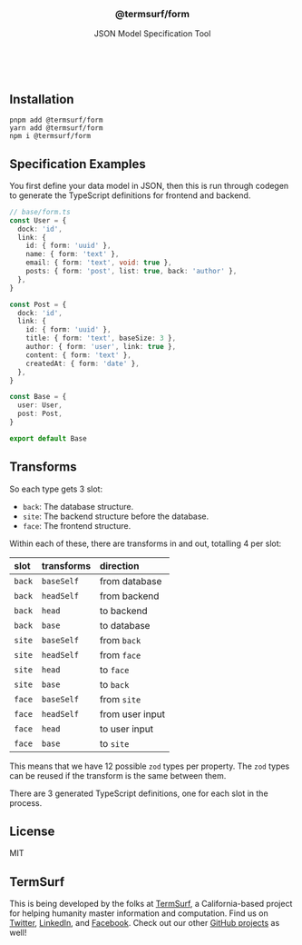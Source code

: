 <br/>
<br/>
<br/>
<br/>
<br/>
<br/>
<br/>

<h3 align='center'>@termsurf/form</h3>
<p align='center'>
  JSON Model Specification Tool
</p>

<br/>
<br/>
<br/>

## Installation

```
pnpm add @termsurf/form
yarn add @termsurf/form
npm i @termsurf/form
```

## Specification Examples

You first define your data model in JSON, then this is run through
codegen to generate the TypeScript definitions for frontend and backend.

```ts
// base/form.ts
const User = {
  dock: 'id',
  link: {
    id: { form: 'uuid' },
    name: { form: 'text' },
    email: { form: 'text', void: true },
    posts: { form: 'post', list: true, back: 'author' },
  },
}

const Post = {
  dock: 'id',
  link: {
    id: { form: 'uuid' },
    title: { form: 'text', baseSize: 3 },
    author: { form: 'user', link: true },
    content: { form: 'text' },
    createdAt: { form: 'date' },
  },
}

const Base = {
  user: User,
  post: Post,
}

export default Base
```

## Transforms

So each type gets 3 slot:

- `back`: The database structure.
- `site`: The backend structure before the database.
- `face`: The frontend structure.

Within each of these, there are transforms in and out, totalling 4 per
slot:

| slot   | transforms | direction       |
| :----- | :--------- | :-------------- |
| `back` | `baseSelf` | from database   |
| `back` | `headSelf` | from backend    |
| `back` | `head`     | to backend      |
| `back` | `base`     | to database     |
| `site` | `baseSelf` | from `back`     |
| `site` | `headSelf` | from `face`     |
| `site` | `head`     | to `face`       |
| `site` | `base`     | to `back`       |
| `face` | `baseSelf` | from `site`     |
| `face` | `headSelf` | from user input |
| `face` | `head`     | to user input   |
| `face` | `base`     | to `site`       |

This means that we have 12 possible `zod` types per property. The `zod`
types can be reused if the transform is the same between them.

There are 3 generated TypeScript definitions, one for each slot in the
process.

## License

MIT

## TermSurf

This is being developed by the folks at [TermSurf](https://term.surf), a
California-based project for helping humanity master information and
computation. Find us on [Twitter](https://twitter.com/termsurfcode),
[LinkedIn](https://www.linkedin.com/company/termsurf), and
[Facebook](https://www.facebook.com/termsurfcode). Check out our other
[GitHub projects](https://github.com/termsurf) as well!
